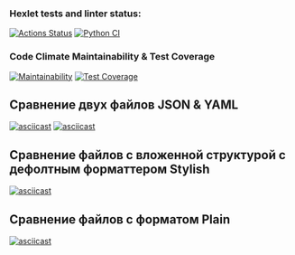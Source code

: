 ### Hexlet tests and linter status:
[![Actions Status](https://github.com/thiSSSnake/python-project-50/actions/workflows/hexlet-check.yml/badge.svg)](https://github.com/thiSSSnake/python-project-50/actions)
[![Python CI](https://github.com/thiSSSnake/python-project-50/actions/workflows/pyci.yml/badge.svg)](https://github.com/thiSSSnake/python-project-50/actions/workflows/pyci.yml)
### Code Climate Maintainability & Test Coverage
[![Maintainability](https://api.codeclimate.com/v1/badges/2e3c62065e752efd6119/maintainability)](https://codeclimate.com/github/thiSSSnake/python-project-50/maintainability)
[![Test Coverage](https://api.codeclimate.com/v1/badges/2e3c62065e752efd6119/test_coverage)](https://codeclimate.com/github/thiSSSnake/python-project-50/test_coverage)
## Сравнение двух файлов JSON & YAML
[![asciicast](https://asciinema.org/a/gTRzpeyDwemKQJz2OjAy9zFVE.svg)](https://asciinema.org/a/gTRzpeyDwemKQJz2OjAy9zFVE)
[![asciicast](https://asciinema.org/a/jX85gVlhiItxSUQexc6z5BX0u.svg)](https://asciinema.org/a/jX85gVlhiItxSUQexc6z5BX0u)
## Сравнение файлов с вложенной структурой с дефолтным форматтером Stylish
[![asciicast](https://asciinema.org/a/0XwyzSi3n7E0myrWHh0bmItom.svg)](https://asciinema.org/a/0XwyzSi3n7E0myrWHh0bmItom)
## Сравнение файлов с форматом Plain
[![asciicast](https://asciinema.org/a/cfN8jk2L8mN3806yaSVAxa78c.svg)](https://asciinema.org/a/cfN8jk2L8mN3806yaSVAxa78c)